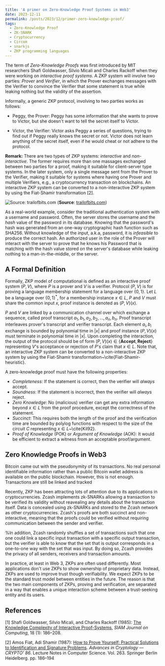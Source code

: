 ```yaml
---
title: 'A primer on Zero-Knowledge Proof Systems in Web3'
date: 2023-12-11
permalink: /posts/2023/12/primer-zero-knowledge-proof/
tags:
  - Zero-Knowledge Proof
  - ZK-SNARK
  - Cryptocurrency
  - Circom
  - snarkjs 
  - ZKP programming languages
---
```


The term of *Zero-Knowledge Proofs* was first introduced by MIT researchers Shafi Goldwasser, Silvio Micali and Charles Rackoff when they were working on *interactive proof systems*. A ZKP system will involve two parties: *Prover* and *Verifier*, in which the Prover exchanges messages with the Verifier to convince the Verifier that some statement is true while leaking nothing but the validity of the assertion.  

Informally, a generic ZKP protocol, involving to two parties works as follows: 

- Peggy, the Prover: Peggy has some information that she wants to prove to Victor, but she doesn't want to tell the secret itself to Victor. 

- Victor, the Verifier: Victor asks Peggy a series of questions, trying to find out if Peggy really knows the secret or not. Victor does not learn anything of the secret itself, even if he would cheat or not adhere to the protocol. 

**Remark:** There are two types of ZKP systems: *interactive* and *non-interactive*. The former requires more than one massages exchanged between two parties for a proof, making it suitable for client-server type systems. In the later system, only a single message sent from the Prover to the Verifier, making it suitable for systems where having one Prover and multiple Verifiers, e.g., a cryptocurrency transaction on blockchains. An interactive ZKP system can be converted to a non-interactive ZKP system by using the Fiat-Shamir transformation [2]. 

![Source: trailofbits.com](https://i0.wp.com/blog.trailofbits.com/wp-content/uploads/2020/12/Screen-Shot-2020-12-07-at-12.39.33-PM.png?ssl=1)
(**Source**: [trailofbits.com](https://blog.trailofbits.com/2020/12/14/reverie-an-optimized-zero-knowledge-proof-system/))

As a real-world example, consider the traditional authentication system with a username and password. Often, the server stores the username and the *hash* value of the password in its database. Knowing that the password's hash was generated from an one-way cryptographic hash function such as SHA256. Without knowledge of the input, a.k.a, password, it is *infeasible* to produce the correct hash. An authorized user in the role of the Prover will interact with the server to prove that he knows his Password that is matching with the hash value stored on the server's database while leaking nothing to a man-in-the-middle, or the server. 



## A Formal Definition
Formally, ZKP model of computational is defined as an interactive proof system $(P,V)$, where $P$ is a prover and $V$ is a verifier. Protocol $(P,V)$ is for proving a language membership statement for a language over $\{0, 1\}$. Let $L$ be a language over $\{0,1\}^*$, for a membership instance $x \in L$, $P$ and $V$ must share the common input $x$, proof instance is denoted as $(P,V)(x)$. 

$P$ and $V$ are linked by a communication channel over which exchange a sequence, called proof transcript $a_1, b_1, a_2, b_2, \ldots, a_n, b_n$. Proof transcript interleaves prover's transcript and verifier transcript. Each element $a_i, b_i$ exchange is bounded by polynomial time in $|x|$ and proof instance $(P,V)(x)$ must terminate in polynomial time in $|x|$. Upon completing the interaction, the output of the protocol should be of form $(P,V)(x) \in \{\mathbf{Accept}, \, \mathbf{Reject}\}$ representing $V$'s acceptance or rejection of $P$'s claim that $x \in L$. Note that, an interactive ZKP system can be converted to a non-interactive ZKP system by using the Fiat-Shamir transformation~\cite{Fiat-Shamir-heuristic}.


A zero-knowledge proof must have the following properties: 

- *Completeness*: If the statement is correct, then the verifier will *always* accept. 
- *Soundness*: If the statement is incorrect, then the verifier will *always* reject. 
- *Zero Knowledge*: No (malicious) verifier can get any extra information beyond $x \in L$ from the proof procedure, except the correctness of the statement. 
- *Succinct*: This requires both the length of the proof and the verification time are bounded by polylog functions with respect to the size of the circuit $C$ representing $x \in L$~\cite{Kil92}.
- *Proof of Knowledge* (POK) or *Argument of Knowledge* (AOK): It would be efficient to extract a witness from an acceptable proof/argument.

## Zero Knowledge Proofs in Web3

Bitcoin came out with the pseudonymity of its transactions. No real personal identifiable information rather than a public Bitcoin wallet address is available on the public blockchain. However, this is not enough. Transactions are still be linked and tracked 

Recently, ZKP has been attracting lots of attention due to its applications in cryptocurrencies. Zcash implements zk-SNARKs allowing a transaction to be verified its validity without reavealing any details about the transaction itself. Data is concealed using zk-SNARKs and stored to the Zcash network as other cryptocurrencies. Zcash's proofs are both succinct and non-interactive, meaning that the proofs could be verified without requiring communication between the sender and verifier. 

%In addition, Zcash randomly shuffles a set of transactions such that one one could link a specific input transaction with a specific output transaction, but the verifier is able to know that the set that is output corresponds in a one-to-one way with the set that was input. By doing so, Zcash provides the privacy of all senders, receivers and transaction amounts.   



In practice, at least in Web 3, ZKPs are often used differently. Most applications don't use ZKPs to show ownership of proprietary data. Instead, ZKPs are used to improve trust though verifiability. We expect ZKPs to be the standard trust model between entities in the future. The reason is that the two main components of ZKPs, proving and verification, are separated in a way that enables a unique interaction scheme between a trust-seeking entity and its users.


## References
[1] Shafi Goldwasser, Silvio Micali, and Charles Rackoff (1985): [The Knowledge Complexity of Interactive Proof-Systems](http://people.csail.mit.edu/silvio/Selected%20Scientific%20Papers/Proof%20Systems/The_Knowledge_Complexity_Of_Interactive_Proof_Systems.pdf), *SIAM Journal on Computing*, 18 (1): 186–208. 

[2] Amos Fiat, Adi Shamir (1987): [How to Prove Yourself: Practical Solutions to Identification and Signature Problems](https://link.springer.com/chapter/10.1007/3-540-47721-7_12). *Advances in Cryptology — CRYPTO' 86*. Lecture Notes in Computer Science. Vol. 263. Springer Berlin Heidelberg. pp. 186–194